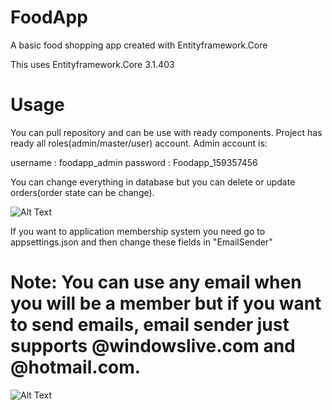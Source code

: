 # FoodApp

A basic food shopping app created with Entityframework.Core

This uses Entityframework.Core 3.1.403

# Usage

You can pull repository and can be use with ready components. Project has ready all roles(admin/master/user) account. Admin account is:

username : foodapp_admin
password : Foodapp_159357456

You can change everything in database but you can delete or update orders(order state can be change). 



![Alt Text](https://media.giphy.com/media/9Z0r4oV20H57RCpMXA/giphy.gif)



If you want to application membership system you need go to appsettings.json and then change these fields in "EmailSender"
# Note: You can use any email when you will be a member but if you want to send emails, email sender just supports @windowslive.com and @hotmail.com.

![Alt Text](https://i.ibb.co/hsb0xpm/emailsender.jpg)




